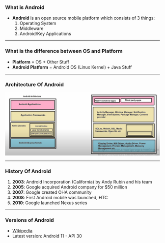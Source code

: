 ### What is Android
- **Android** is an open source mobile platform which consists of 3 things:
  1. Operating System
  2. Middleware
  3. Android/Key Applications

---

### What is the difference between OS and Platform
- **Platform** = OS + Other Stuff
- **Android Platform** = Android OS (Linux Kernel) + Java Stuff

---

### Architecture Of Android
![Android Architecture](../_00_Diagrams/Android%20Archetecture.png)


---

### History Of Android
1. **2003**: Android Incorporation (California) by Andy Rubin and his team
2. **2005**: Google acquired Android company for $50 million
3. **2007**: Google created OHA community
4. **2008**: First Android mobile was launched, HTC
5. **2010**: Google launched Nexus series

---

### Versions of Android
- [Wikipedia](https://en.wikipedia.org/wiki/Android_version_history)
- Latest version: Android 11 - API 30

